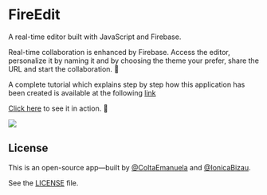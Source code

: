 # FireEdit
A real-time editor built with JavaScript and Firebase.

Real-time collaboration is enhanced by Firebase.
Access the editor, personalize it by naming it and by choosing the theme your prefer, share the URL and start the collaboration. :busts_in_silhouette:

A complete tutorial which explains step by step how this application has been created is available at the following [link](https://www.codementor.io/johnnyb/fireedit-real-time-editor-javascript-firebase-59lnmf3c6) 

[Click here](https://coltaemanuela.github.io/FireEdit/) to see it in action. :rocket:

[![](https://i.imgur.com/R2R62ie.png)](https://coltaemanuela.github.io/FireEdit/)

## License
This is an open-source app—built by [@ColtaEmanuela](https://github.com/ColtaEmanuela) and [@IonicaBizau](https://github.com/IonicaBizau).

See the [LICENSE](LICENSE) file.
